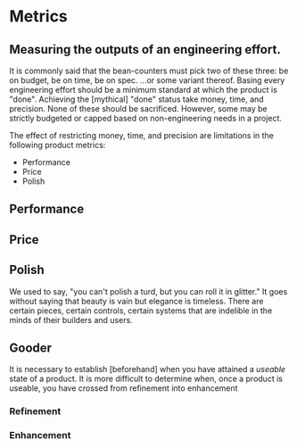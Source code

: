# Metrics
## Measuring the outputs of an engineering effort.

It is commonly said that the bean-counters must pick two of these three: be on budget, be on time, be on spec.
...or some variant thereof.
Basing every engineering effort should be a minimum standard at which the product is "done".
Achieving the [mythical] "done" status take money, time, and precision.
None of these should be sacrificed.
However, some may be strictly budgeted or capped based on non-engineering needs in a project.

The effect of restricting money, time, and precision are limitations in the following product metrics:
- Performance
- Price
- Polish


## Performance


## Price


## Polish
We used to say, "you can't polish a turd, but you can roll it in glitter."
It goes without saying that beauty is vain but elegance is timeless.
There are certain pieces, certain controls, certain systems that are indelible in the minds of their builders and users.


## Gooder
It is necessary to establish [beforehand] when you have attained a _useable_ state of a product.
It is more difficult to determine when, once a product is useable, you have crossed from refinement into enhancement

### Refinement

### Enhancement
